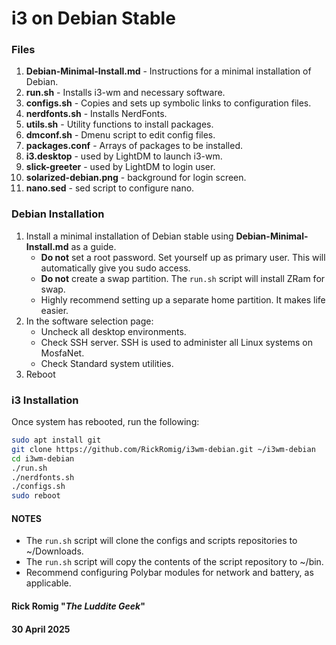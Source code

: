 # i3 on Debian Stable
### Files
1. **Debian-Minimal-Install.md** - Instructions for a minimal installation of Debian.
2. **run.sh** - Installs i3-wm and necessary software.
3. **configs.sh** - Copies and sets up symbolic links to configuration files.
4. **nerdfonts.sh** - Installs NerdFonts.
5. **utils.sh** - Utility functions to install packages.
6. **dmconf.sh** - Dmenu script to edit config files.
7. **packages.conf** - Arrays of packages to be installed.
8. **i3.desktop** - used by LightDM to launch i3-wm.
9. **slick-greeter** - used by LightDM to login user.
10. **solarized-debian.png** - background for login screen.
11. **nano.sed** - sed script to configure nano.
### Debian Installation
1. Install a minimal installation of Debian stable using **Debian-Minimal-Install.md** as a guide.
	- **Do not** set a root password. Set yourself up as primary user. This will automatically give you sudo access.
	- **Do not** create a swap partition. The `run.sh` script will install ZRam for swap.
	- Highly recommend setting up a separate home partition. It makes life easier.
2. In the software selection page:
	- Uncheck all desktop environments.
	- Check SSH server. SSH is used to administer all Linux systems on MosfaNet.
	- Check Standard system utilities.
3. Reboot
### i3 Installation
 Once system has rebooted, run the following:
```bash
sudo apt install git
git clone https://github.com/RickRomig/i3wm-debian.git ~/i3wm-debian
cd i3wm-debian
./run.sh
./nerdfonts.sh
./configs.sh
sudo reboot
```
#### NOTES
- The `run.sh` script will clone the configs and scripts repositories to ~/Downloads.
- The `run.sh` script will copy the contents of the script repository to ~/bin.
- Recommend configuring Polybar modules for network and battery, as applicable.

#### Rick Romig "*The Luddite Geek*"
#### 30 April 2025
